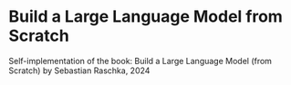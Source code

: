 # Build a Large Language Model from Scratch
Self-implementation of the book: Build a Large Language Model (from Scratch) by Sebastian Raschka, 2024
